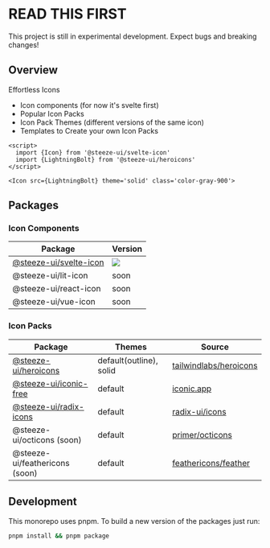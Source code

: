 # READ THIS FIRST

This project is still in experimental development. Expect bugs and breaking changes!

## Overview

Effortless Icons

- Icon components (for now it's svelte first)
- Popular Icon Packs
- Icon Pack Themes (different versions of the same icon)
- Templates to Create your own Icon Packs

```svelte
<script>
  import {Icon} from '@steeze-ui/svelte-icon'
  import {LightningBolt} from '@steeze-ui/heroicons'
</script>

<Icon src={LightningBolt} theme='solid' class='color-gray-900'>
```

## Packages

### Icon Components

| Package                                                   | Version                                                                                                                                             |
| --------------------------------------------------------- | --------------------------------------------------------------------------------------------------------------------------------------------------- |
| [@steeze-ui/svelte-icon](packages/components/svelte-icon) | <a href="https://www.npmjs.com/package/@steeze-ui/svelte-icon"><img src="https://img.shields.io/npm/v/@steeze-ui/svelte-icon.svg?style=flat" /></a> |
| @steeze-ui/lit-icon                                       | soon                                                                                                                                                |
| @steeze-ui/react-icon                                     | soon                                                                                                                                                |
| @steeze-ui/vue-icon                                       | soon                                                                                                                                                |

### Icon Packs

| Package                                                         | Themes                  | Source                                                              |
| --------------------------------------------------------------- | ----------------------- | ------------------------------------------------------------------- |
| [@steeze-ui/heroicons](packages/builders/heroicons-builder)     | default(outline), solid | [tailwindlabs/heroicons](https://github.com/tailwindlabs/heroicons) |
| [@steeze-ui/iconic-free](packages/builders/radix-icons-builder) | default                 | [iconic.app](https://iconic.app/)                                   |
| [@steeze-ui/radix-icons](packages/builders/radix-icons-builder) | default                 | [radix-ui/icons](https://github.com/radix-ui/icons)                 |
| @steeze-ui/octicons (soon)                                      | default                 | [primer/octicons](https://github.com/primer/octicons)               |
| @steeze-ui/feathericons (soon)                                  | default                 | [feathericons/feather](https://github.com/feathericons/feather)     |

## Development

This monorepo uses pnpm. To build a new version of the packages just run:

```bash
pnpm install && pnpm package
```
